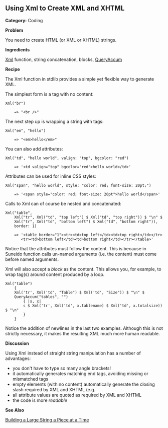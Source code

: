 ## Using Xml to Create XML and XHTML

**Category:** Coding

**Problem**

You need to create HTML (or XML or XHTML) strings.

**Ingredients**

[Xml](<../Language/Reference/Xml.md>) function, string concatenation, blocks, [QueryAccum](<../Database/Reference/QueryAccum.md>)

**Recipe**

The Xml function in stdlib provides a simple yet flexible way to generate XML.

The simplest form is a tag with no content:

``` suneido
Xml("br")

    => "<br />"
```

The next step up is wrapping a string with tags:

``` suneido
Xml("em", "hello")

    => "<em>hello</em>"
```

You can also add attributes:

``` suneido
Xml("td", "hello world", valign: "top", bgcolor: "red")

    => '<td valign="top" bgcolor="red">hello world</td>'
```

Attributes can be used for inline CSS styles:

``` suneido
Xml("span", "hello world", style: "color: red; font-size: 20pt;")

    => '<span style="color: red; font-size: 20pt">hello world</span>'
```

Calls to Xml can of course be nested and concatenated:

``` suneido
Xml("table",
    Xml("tr", Xml("td", "top left") $ Xml("td", "top right")) $ "\n" $
    Xml("tr", Xml("td", "bottom left") $ Xml("td", "bottom right")),
    border: 1)

    => '<table border="1"><tr><td>top left</td><td>top right</td></tr>
       <tr><td>bottom left</td><td>bottom right</td></tr></table>'
```

Notice that the attributes must follow the content. This is because in Suneido function calls un-named arguments (i.e. the content) must come before named arguments.

Xml will also accept a *block* as the content. This allows you, for example, to wrap tag(s) around content produced by a loop.

``` suneido
Xml("table")
    {
    Xml('tr', Xml('td', "Table") $ Xml('td', "Size")) $ "\n" $
    QueryAccum("tables", "")
        { |s, x|
        s $ Xml('tr', Xml('td', x.tablename) $ Xml('td', x.totalsize)) $ "\n"
        }
    }
```

Notice the addition of newlines in the last two examples. Although this is not strictly necessary, it makes the resulting XML much more human readable.

**Discussion**

Using Xml instead of straight string manipulation has a number of advantages:

-	you don't have to type so many angle brackets!
-	it automatically generates matching end tags, avoiding missing or mismatched tags
-	empty elements (with no content) automatically generate the closing slash required by XML and XHTML (e.g. <br />
-	all attribute values are quoted as required by XML and XHTML
-	the code is more *readable*


**See Also**

[Building a Large String a Piece at a Time](<Building a Large String a Piece at a Time.md>)